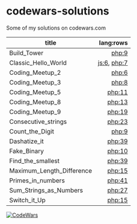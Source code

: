 # codewars-solutions

Some of my solutions on codewars.com 


| title | lang:rows |
| --- | ---: |
| Build_Tower | [php:9](Build_Tower.php) |
| Classic_Hello_World | [js:6](Classic_Hello_World.js), [php:7](Classic_Hello_World.php) |
| Coding_Meetup_2 | [php:6](Coding_Meetup_2.php) |
| Coding_Meetup_3 | [php:8](Coding_Meetup_3.php) |
| Coding_Meetup_5 | [php:11](Coding_Meetup_5.php) |
| Coding_Meetup_8 | [php:13](Coding_Meetup_8.php) |
| Coding_Meetup_9 | [php:19](Coding_Meetup_9.php) |
| Consecutive_strings | [php:23](Consecutive_strings.php) |
| Count_the_Digit | [php:9](Count_the_Digit.php) |
| Dashatize_it | [php:39](Dashatize_it.php) |
| Fake_Binary | [php:10](Fake_Binary.php) |
| Find_the_smallest | [php:39](Find_the_smallest.php) |
| Maximum_Length_Difference | [php:15](Maximum_Length_Difference.php) |
| Primes_in_numbers | [php:41](Primes_in_numbers.php) |
| Sum_Strings_as_Numbers | [php:27](Sum_Strings_as_Numbers.php) |
| Switch_it_Up | [php:15](Switch_it_Up.php) |



[![CodeWars](https://www.codewars.com/users/p371k9/badges/large)](https://www.codewars.com/users/p371k9)
